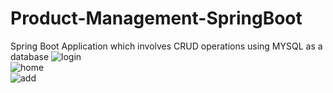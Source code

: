 # Product-Management-SpringBoot
Spring Boot Application which involves CRUD operations using MYSQL as a database 
![login](https://user-images.githubusercontent.com/59060634/103154599-6fcd0e80-47be-11eb-9bde-7c906937af50.JPG)  
![home](https://user-images.githubusercontent.com/59060634/103154603-722f6880-47be-11eb-8707-58e860bdea84.JPG)  
![add](https://user-images.githubusercontent.com/59060634/103154605-752a5900-47be-11eb-938a-f5f76587ce32.JPG)  

